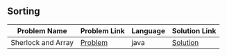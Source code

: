 ## Sorting

|Problem Name|Problem Link|Language|Solution Link|
---|---|---|---
|Sherlock and Array|[Problem](https://www.hackerrank.com/challenges/sherlock-and-array/problem)|java|[Solution](./SherlockandArray.java)|




